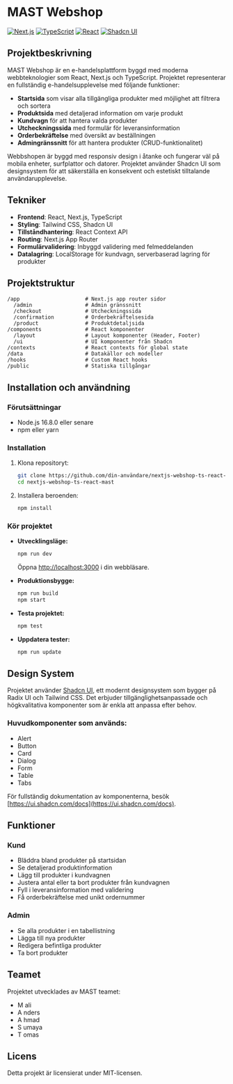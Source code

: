 # MAST Webshop

[![Next.js](https://img.shields.io/badge/Next.js-13-black)](https://nextjs.org/)
[![TypeScript](https://img.shields.io/badge/TypeScript-5-blue)](https://www.typescriptlang.org/)
[![React](https://img.shields.io/badge/React-18-61dafb)](https://reactjs.org/)
[![Shadcn UI](https://img.shields.io/badge/Shadcn_UI-Latest-purple)](https://ui.shadcn.com/)

## Projektbeskrivning

MAST Webshop är en e-handelsplattform byggd med moderna webbteknologier som React, Next.js och TypeScript. Projektet representerar en fullständig e-handelsupplevelse med följande funktioner:

- **Startsida** som visar alla tillgängliga produkter med möjlighet att filtrera och sortera
- **Produktsida** med detaljerad information om varje produkt
- **Kundvagn** för att hantera valda produkter
- **Utcheckningssida** med formulär för leveransinformation
- **Orderbekräftelse** med översikt av beställningen
- **Admingränssnitt** för att hantera produkter (CRUD-funktionalitet)

Webbshopen är byggd med responsiv design i åtanke och fungerar väl på mobila enheter, surfplattor och datorer. Projektet använder Shadcn UI som designsystem för att säkerställa en konsekvent och estetiskt tilltalande användarupplevelse.

## Tekniker

- **Frontend**: React, Next.js, TypeScript
- **Styling**: Tailwind CSS, Shadcn UI
- **Tillståndhantering**: React Context API
- **Routing**: Next.js App Router
- **Formulärvalidering**: Inbyggd validering med felmeddelanden
- **Datalagring**: LocalStorage för kundvagn, serverbaserad lagring för produkter

## Projektstruktur

```
/app                     # Next.js app router sidor
  /admin                 # Admin gränssnitt
  /checkout              # Utcheckningssida
  /confirmation          # Orderbekräftelsesida
  /product               # Produktdetaljsida
/components              # React komponenter
  /layout                # Layout komponenter (Header, Footer)
  /ui                    # UI komponenter från Shadcn
/contexts                # React contexts för global state
/data                    # Datakällor och modeller
/hooks                   # Custom React hooks
/public                  # Statiska tillgångar
```

## Installation och användning

### Förutsättningar

- Node.js 16.8.0 eller senare
- npm eller yarn

### Installation

1. Klona repositoryt:

   ```bash
   git clone https://github.com/din-användare/nextjs-webshop-ts-react-mast.git
   cd nextjs-webshop-ts-react-mast
   ```

2. Installera beroenden:
   ```bash
   npm install
   ```

### Kör projektet

- **Utvecklingsläge:**

  ```bash
  npm run dev
  ```

  Öppna [http://localhost:3000](http://localhost:3000) i din webbläsare.

- **Produktionsbygge:**

  ```bash
  npm run build
  npm start
  ```

- **Testa projektet:**

  ```bash
  npm test
  ```

- **Uppdatera tester:**
  ```bash
  npm run update
  ```

## Design System

Projektet använder [Shadcn UI](https://ui.shadcn.com/), ett modernt designsystem som bygger på Radix UI och Tailwind CSS. Det erbjuder tillgänglighetsanpassade och högkvalitativa komponenter som är enkla att anpassa efter behov.

### Huvudkomponenter som används:

- Alert
- Button
- Card
- Dialog
- Form
- Table
- Tabs

För fullständig dokumentation av komponenterna, besök [https://ui.shadcn.com/docs](https://ui.shadcn.com/docs).

## Funktioner

### Kund

- Bläddra bland produkter på startsidan
- Se detaljerad produktinformation
- Lägg till produkter i kundvagnen
- Justera antal eller ta bort produkter från kundvagnen
- Fyll i leveransinformation med validering
- Få orderbekräftelse med unikt ordernummer

### Admin

- Se alla produkter i en tabellistning
- Lägga till nya produkter
- Redigera befintliga produkter
- Ta bort produkter

## Teamet

Projektet utvecklades av MAST teamet:

- M ali
- A nders
- A hmad
- S umaya
- T omas

## Licens

Detta projekt är licensierat under MIT-licensen.
